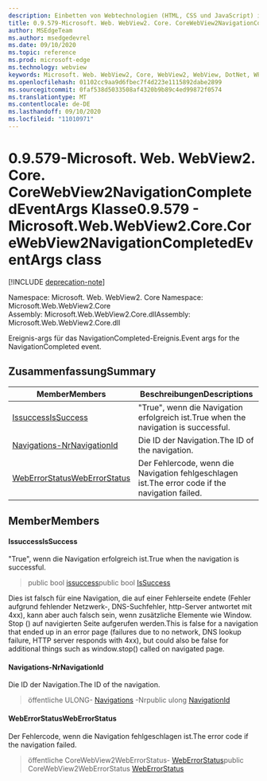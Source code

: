 ```yaml
---
description: Einbetten von Webtechnologien (HTML, CSS und JavaScript) in ihre systemeigenen Anwendungen mit dem Microsoft Edge WebView2-Steuerelement
title: 0.9.579-Microsoft. Web. WebView2. Core. CoreWebView2NavigationCompletedEventArgs
author: MSEdgeTeam
ms.author: msedgedevrel
ms.date: 09/10/2020
ms.topic: reference
ms.prod: microsoft-edge
ms.technology: webview
keywords: Microsoft. Web. WebView2, Core, WebView2, WebView, DotNet, WPF, WinForms, APP, Edge, CoreWebView2, CoreWebView2Controller, Browser Control, Edge HTML, Microsoft. Web. WebView2. Core. CoreWebView2NavigationCompletedEventArgs
ms.openlocfilehash: 01102cc9aa9d6fbec7f4d223e1115892dabe2899
ms.sourcegitcommit: 0faf538d5033508af4320b9b89c4ed99872f0574
ms.translationtype: MT
ms.contentlocale: de-DE
ms.lasthandoff: 09/10/2020
ms.locfileid: "11010971"
---
```

# <span data-ttu-id="c4433-104">0.9.579-Microsoft. Web. WebView2. Core. CoreWebView2NavigationCompletedEventArgs Klasse</span><span class="sxs-lookup"><span data-stu-id="c4433-104">0.9.579 - Microsoft.Web.WebView2.Core.CoreWebView2NavigationCompletedEventArgs class</span></span> 

[!INCLUDE [deprecation-note](../../includes/deprecation-note.md)]

<span data-ttu-id="c4433-105">Namespace: Microsoft. Web. WebView2. Core </span><span class="sxs-lookup"><span data-stu-id="c4433-105">Namespace: Microsoft.Web.WebView2.Core</span></span>\
<span data-ttu-id="c4433-106">Assembly: Microsoft.Web.WebView2.Core.dll</span><span class="sxs-lookup"><span data-stu-id="c4433-106">Assembly: Microsoft.Web.WebView2.Core.dll</span></span>

<span data-ttu-id="c4433-107">Ereignis-args für das NavigationCompleted-Ereignis.</span><span class="sxs-lookup"><span data-stu-id="c4433-107">Event args for the NavigationCompleted event.</span></span>

## <span data-ttu-id="c4433-108">Zusammenfassung</span><span class="sxs-lookup"><span data-stu-id="c4433-108">Summary</span></span>

 <span data-ttu-id="c4433-109">Member</span><span class="sxs-lookup"><span data-stu-id="c4433-109">Members</span></span>                        | <span data-ttu-id="c4433-110">Beschreibungen</span><span class="sxs-lookup"><span data-stu-id="c4433-110">Descriptions</span></span>
--------------------------------|---------------------------------------------
[<span data-ttu-id="c4433-111">Issuccess</span><span class="sxs-lookup"><span data-stu-id="c4433-111">IsSuccess</span></span>](#issuccess) | <span data-ttu-id="c4433-112">"True", wenn die Navigation erfolgreich ist.</span><span class="sxs-lookup"><span data-stu-id="c4433-112">True when the navigation is successful.</span></span>
[<span data-ttu-id="c4433-113">Navigations-Nr</span><span class="sxs-lookup"><span data-stu-id="c4433-113">NavigationId</span></span>](#navigationid) | <span data-ttu-id="c4433-114">Die ID der Navigation.</span><span class="sxs-lookup"><span data-stu-id="c4433-114">The ID of the navigation.</span></span>
[<span data-ttu-id="c4433-115">WebErrorStatus</span><span class="sxs-lookup"><span data-stu-id="c4433-115">WebErrorStatus</span></span>](#weberrorstatus) | <span data-ttu-id="c4433-116">Der Fehlercode, wenn die Navigation fehlgeschlagen ist.</span><span class="sxs-lookup"><span data-stu-id="c4433-116">The error code if the navigation failed.</span></span>

## <span data-ttu-id="c4433-117">Member</span><span class="sxs-lookup"><span data-stu-id="c4433-117">Members</span></span>

#### <span data-ttu-id="c4433-118">Issuccess</span><span class="sxs-lookup"><span data-stu-id="c4433-118">IsSuccess</span></span> 

<span data-ttu-id="c4433-119">"True", wenn die Navigation erfolgreich ist.</span><span class="sxs-lookup"><span data-stu-id="c4433-119">True when the navigation is successful.</span></span>

> <span data-ttu-id="c4433-120">public bool [issuccess](#issuccess)</span><span class="sxs-lookup"><span data-stu-id="c4433-120">public bool [IsSuccess](#issuccess)</span></span>

<span data-ttu-id="c4433-121">Dies ist falsch für eine Navigation, die auf einer Fehlerseite endete (Fehler aufgrund fehlender Netzwerk-, DNS-Suchfehler, http-Server antwortet mit 4xx), kann aber auch falsch sein, wenn zusätzliche Elemente wie Window. Stop () auf navigierten Seite aufgerufen werden.</span><span class="sxs-lookup"><span data-stu-id="c4433-121">This is false for a navigation that ended up in an error page (failures due to no network, DNS lookup failure, HTTP server responds with 4xx), but could also be false for additional things such as window.stop() called on navigated page.</span></span>

#### <span data-ttu-id="c4433-122">Navigations-Nr</span><span class="sxs-lookup"><span data-stu-id="c4433-122">NavigationId</span></span> 

<span data-ttu-id="c4433-123">Die ID der Navigation.</span><span class="sxs-lookup"><span data-stu-id="c4433-123">The ID of the navigation.</span></span>

> <span data-ttu-id="c4433-124">öffentliche ULONG- [Navigations](#navigationid) -Nr</span><span class="sxs-lookup"><span data-stu-id="c4433-124">public ulong [NavigationId](#navigationid)</span></span>

#### <span data-ttu-id="c4433-125">WebErrorStatus</span><span class="sxs-lookup"><span data-stu-id="c4433-125">WebErrorStatus</span></span> 

<span data-ttu-id="c4433-126">Der Fehlercode, wenn die Navigation fehlgeschlagen ist.</span><span class="sxs-lookup"><span data-stu-id="c4433-126">The error code if the navigation failed.</span></span>

> <span data-ttu-id="c4433-127">öffentliche CoreWebView2WebErrorStatus- [WebErrorStatus](#weberrorstatus)</span><span class="sxs-lookup"><span data-stu-id="c4433-127">public CoreWebView2WebErrorStatus [WebErrorStatus](#weberrorstatus)</span></span>

